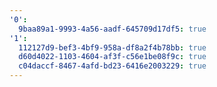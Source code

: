 ```yaml
---
'0':
  9baa89a1-9993-4a56-aadf-645709d17df5: true
'1':
  112127d9-bef3-4bf9-958a-df8a2f4b78bb: true
  d60d4022-1103-4604-af3f-c56e1be08f9c: true
  c04daccf-8467-4afd-bd23-6416e2003229: true
---
```

